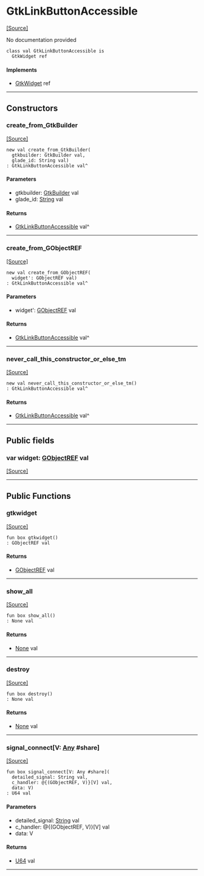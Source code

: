 # GtkLinkButtonAccessible
<span class="source-link">[[Source]](src/gtk3/GtkLinkButtonAccessible.md#L6)</span>

No documentation provided


```pony
class val GtkLinkButtonAccessible is
  GtkWidget ref
```

#### Implements

* [GtkWidget](gtk3-GtkWidget.md) ref

---

## Constructors

### create_from_GtkBuilder
<span class="source-link">[[Source]](src/gtk3/GtkLinkButtonAccessible.md#L14)</span>


```pony
new val create_from_GtkBuilder(
  gtkbuilder: GtkBuilder val,
  glade_id: String val)
: GtkLinkButtonAccessible val^
```
#### Parameters

*   gtkbuilder: [GtkBuilder](gtk3-GtkBuilder.md) val
*   glade_id: [String](builtin-String.md) val

#### Returns

* [GtkLinkButtonAccessible](gtk3-GtkLinkButtonAccessible.md) val^

---

### create_from_GObjectREF
<span class="source-link">[[Source]](src/gtk3/GtkLinkButtonAccessible.md#L17)</span>


```pony
new val create_from_GObjectREF(
  widget': GObjectREF val)
: GtkLinkButtonAccessible val^
```
#### Parameters

*   widget': [GObjectREF](minimal-browser-..-gobject-GObjectREF.md) val

#### Returns

* [GtkLinkButtonAccessible](gtk3-GtkLinkButtonAccessible.md) val^

---

### never_call_this_constructor_or_else_tm
<span class="source-link">[[Source]](src/gtk3/GtkLinkButtonAccessible.md#L20)</span>


```pony
new val never_call_this_constructor_or_else_tm()
: GtkLinkButtonAccessible val^
```

#### Returns

* [GtkLinkButtonAccessible](gtk3-GtkLinkButtonAccessible.md) val^

---

## Public fields

### var widget: [GObjectREF](minimal-browser-..-gobject-GObjectREF.md) val
<span class="source-link">[[Source]](src/gtk3/GtkLinkButtonAccessible.md#L10)</span>



---

## Public Functions

### gtkwidget
<span class="source-link">[[Source]](src/gtk3/GtkLinkButtonAccessible.md#L12)</span>


```pony
fun box gtkwidget()
: GObjectREF val
```

#### Returns

* [GObjectREF](minimal-browser-..-gobject-GObjectREF.md) val

---

### show_all
<span class="source-link">[[Source]](src/gtk3/GtkWidget.md#L4)</span>


```pony
fun box show_all()
: None val
```

#### Returns

* [None](builtin-None.md) val

---

### destroy
<span class="source-link">[[Source]](src/gtk3/GtkWidget.md#L7)</span>


```pony
fun box destroy()
: None val
```

#### Returns

* [None](builtin-None.md) val

---

### signal_connect\[V: [Any](builtin-Any.md) #share\]
<span class="source-link">[[Source]](src/gtk3/GtkWidget.md#L10)</span>


```pony
fun box signal_connect[V: Any #share](
  detailed_signal: String val,
  c_handler: @{(GObjectREF, V)}[V] val,
  data: V)
: U64 val
```
#### Parameters

*   detailed_signal: [String](builtin-String.md) val
*   c_handler: @{(GObjectREF, V)}[V] val
*   data: V

#### Returns

* [U64](builtin-U64.md) val

---

